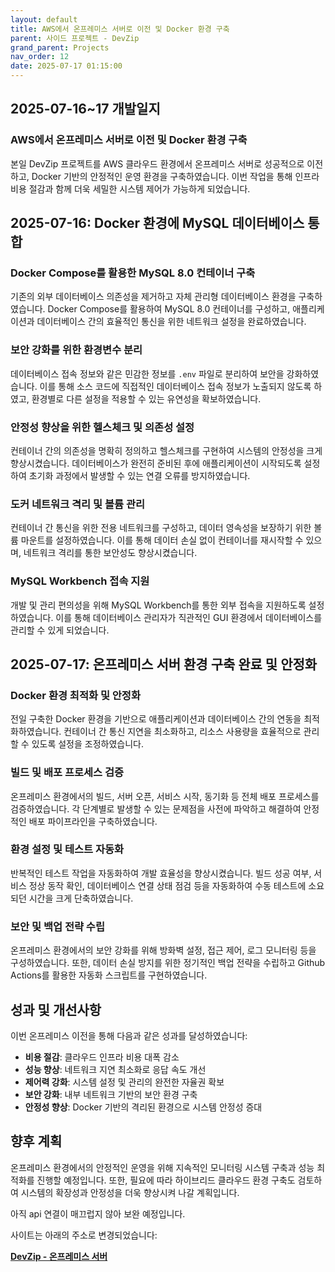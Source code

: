 ```yaml
---
layout: default
title: AWS에서 온프레미스 서버로 이전 및 Docker 환경 구축
parent: 사이드 프로젝트 - DevZip
grand_parent: Projects
nav_order: 12
date: 2025-07-17 01:15:00
---
```


## 2025-07-16~17 개발일지

### AWS에서 온프레미스 서버로 이전 및 Docker 환경 구축

본일 DevZip 프로젝트를 AWS 클라우드 환경에서 온프레미스 서버로 성공적으로 이전하고, Docker 기반의 안정적인 운영 환경을 구축하였습니다. 이번 작업을 통해 인프라 비용 절감과 함께 더욱 세밀한 시스템 제어가 가능하게 되었습니다.

## 2025-07-16: Docker 환경에 MySQL 데이터베이스 통합

### Docker Compose를 활용한 MySQL 8.0 컨테이너 구축

기존의 외부 데이터베이스 의존성을 제거하고 자체 관리형 데이터베이스 환경을 구축하였습니다. Docker Compose를 활용하여 MySQL 8.0 컨테이너를 구성하고, 애플리케이션과 데이터베이스 간의 효율적인 통신을 위한 네트워크 설정을 완료하였습니다.

### 보안 강화를 위한 환경변수 분리

데이터베이스 접속 정보와 같은 민감한 정보를 `.env` 파일로 분리하여 보안을 강화하였습니다. 이를 통해 소스 코드에 직접적인 데이터베이스 접속 정보가 노출되지 않도록 하였고, 환경별로 다른 설정을 적용할 수 있는 유연성을 확보하였습니다.

### 안정성 향상을 위한 헬스체크 및 의존성 설정

컨테이너 간의 의존성을 명확히 정의하고 헬스체크를 구현하여 시스템의 안정성을 크게 향상시켰습니다. 데이터베이스가 완전히 준비된 후에 애플리케이션이 시작되도록 설정하여 초기화 과정에서 발생할 수 있는 연결 오류를 방지하였습니다.

### 도커 네트워크 격리 및 볼륨 관리

컨테이너 간 통신을 위한 전용 네트워크를 구성하고, 데이터 영속성을 보장하기 위한 볼륨 마운트를 설정하였습니다. 이를 통해 데이터 손실 없이 컨테이너를 재시작할 수 있으며, 네트워크 격리를 통한 보안성도 향상시켰습니다.

### MySQL Workbench 접속 지원

개발 및 관리 편의성을 위해 MySQL Workbench를 통한 외부 접속을 지원하도록 설정하였습니다. 이를 통해 데이터베이스 관리자가 직관적인 GUI 환경에서 데이터베이스를 관리할 수 있게 되었습니다.

## 2025-07-17: 온프레미스 서버 환경 구축 완료 및 안정화

### Docker 환경 최적화 및 안정화

전일 구축한 Docker 환경을 기반으로 애플리케이션과 데이터베이스 간의 연동을 최적화하였습니다. 컨테이너 간 통신 지연을 최소화하고, 리소스 사용량을 효율적으로 관리할 수 있도록 설정을 조정하였습니다.

### 빌드 및 배포 프로세스 검증

온프레미스 환경에서의 빌드, 서버 오픈, 서비스 시작, 동기화 등 전체 배포 프로세스를 검증하였습니다. 각 단계별로 발생할 수 있는 문제점을 사전에 파악하고 해결하여 안정적인 배포 파이프라인을 구축하였습니다.

### 환경 설정 및 테스트 자동화

반복적인 테스트 작업을 자동화하여 개발 효율성을 향상시켰습니다. 빌드 성공 여부, 서비스 정상 동작 확인, 데이터베이스 연결 상태 점검 등을 자동화하여 수동 테스트에 소요되던 시간을 크게 단축하였습니다.

### 보안 및 백업 전략 수립

온프레미스 환경에서의 보안 강화를 위해 방화벽 설정, 접근 제어, 로그 모니터링 등을 구성하였습니다. 또한, 데이터 손실 방지를 위한 정기적인 백업 전략을 수립하고 Github Actions를 활용한 자동화 스크립트를 구현하였습니다.

## 성과 및 개선사항

이번 온프레미스 이전을 통해 다음과 같은 성과를 달성하였습니다:

- **비용 절감**: 클라우드 인프라 비용 대폭 감소
- **성능 향상**: 네트워크 지연 최소화로 응답 속도 개선
- **제어력 강화**: 시스템 설정 및 관리의 완전한 자율권 확보
- **보안 강화**: 내부 네트워크 기반의 보안 환경 구축
- **안정성 향상**: Docker 기반의 격리된 환경으로 시스템 안정성 증대

## 향후 계획

온프레미스 환경에서의 안정적인 운영을 위해 지속적인 모니터링 시스템 구축과 성능 최적화를 진행할 예정입니다. 또한, 필요에 따라 하이브리드 클라우드 환경 구축도 검토하여 시스템의 확장성과 안정성을 더욱 향상시켜 나갈 계획입니다.  

아직 api 연결이 매끄럽지 않아 보완 예정입니다.  

사이트는 아래의 주소로 변경되었습니다:

**[DevZip - 온프레미스 서버](https://devzip.cloud)**  